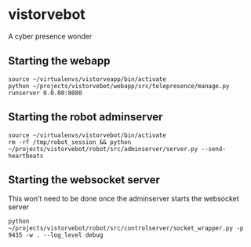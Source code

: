 vistorvebot
===========

A cyber presence wonder

Starting the webapp
-------------------

    source ~/virtualenvs/vistorveapp/bin/activate
    python ~/projects/vistorvebot/webapp/src/telepresence/manage.py runserver 0.0.00:8080


Starting the robot adminserver
------------------------------

    source ~/virtualenvs/vistorvebot/bin/activate
    rm -rf /tmp/robot_session && python ~/projects/vistorvebot/robot/src/adminserver/server.py --send-heartbeats

Starting the websocket server
-----------------------------

This won't need to be done once the adminserver starts the websocket server

    python ~/projects/vistorvebot/robot/src/controlserver/socket_wrapper.py -p 9435 -w . --log_level debug
